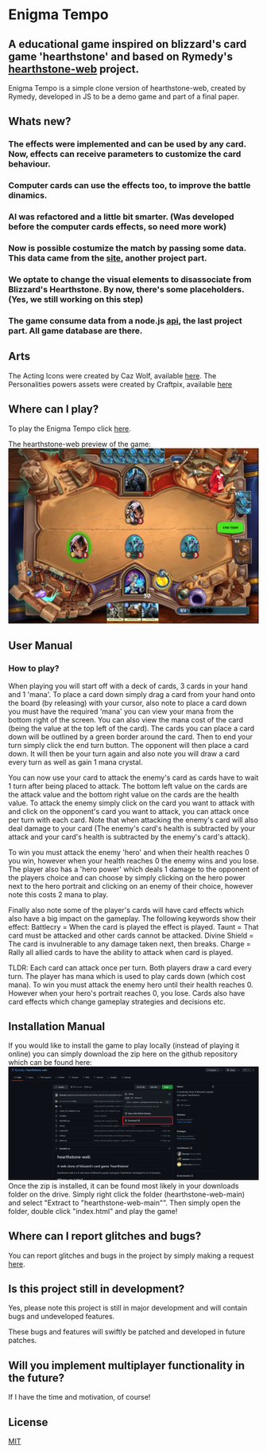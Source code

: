 # Enigma Tempo

## A educational game inspired on blizzard's card game 'hearthstone' and based on Rymedy's [hearthstone-web](https://rymedy.github.io/hearthstone-web/) project.

Enigma Tempo is a simple clone version of hearthstone-web, created by Rymedy, developed in JS to be a demo game and part of a final paper.

## Whats new?

### The effects were implemented and can be used by any card. Now, effects can receive parameters to customize the card behaviour.

### Computer cards can use the effects too, to improve the battle dinamics.

### AI was refactored and a little bit smarter. (Was developed before the computer cards effects, so need more work)

### Now is possible costumize the match by passing some data. This data came from the [site](https://github.com/daniellydsa/SiteEnigmaTempo), another project part.

### We optate to change the visual elements to disassociate from Blizzard's Hearthstone. By now, there's some placeholders. (Yes, we still working on this step)

### The game consume data from a node.js [api](https://github.com/RafaelZapata/api_enigma_tempo), the last project part. All game database are there.

## Arts

The Acting Icons were created by Caz Wolf, available [here](https://cazwolf.itch.io/).
The Personalities powers assets were created by Craftpix, available [here](https://craftpix.net)

## Where can I play?

To play the Enigma Tempo click [here](https://diogoasp.github.io/enigmaTempo/).

The hearthstone-web preview of the game:
![This image failed to load.](https://github.com/Rymedy/hearthstone-web/blob/master/src/images/gamepreview.PNG)

## User Manual

### How to play?

When playing you will start off with a deck of cards, 3 cards in your hand and 1 'mana'. To place a card down simply drag a card from your hand onto the board (by releasing) with your cursor, also note to place a card down you must have the required 'mana' you can view your mana from the bottom right of the screen. You can also view the mana cost of the card (being the value at the top left of the card). The cards you can place a card down will be outlined by a green border around the card. Then to end your turn simply click the end turn button. The opponent will then place a card down. It will then be your turn again and also note you will draw a card every turn as well as gain 1 mana crystal.

You can now use your card to attack the enemy's card as cards have to wait 1 turn after being placed to attack. The bottom left value on the cards are the attack value and the bottom right value on the cards are the health value. To attack the enemy simply click on the card you want to attack with and click on the opponent's card you want to attack, you can attack once per turn with each card. Note that when attacking the enemy's card will also deal damage to your card (The enemy's card's health is subtracted by your attack and your card's health is subtracted by the enemy's card's attack).

To win you must attack the enemy 'hero' and when their health reaches 0 you win, however when your health reaches 0 the enemy wins and you lose. The player also has a 'hero power' which deals 1 damage to the opponent of the players choice and can choose by simply clicking on the hero power next to the hero portrait and clicking on an enemy of their choice, however note this costs 2 mana to play.

Finally also note some of the player's cards will have card effects which also have a big impact on the gameplay. The following keywords show their effect:
Battlecry = When the card is played the effect is played.
Taunt = That card must be attacked and other cards cannot be attacked.
Divine Shield = The card is invulnerable to any damage taken next, then breaks.
Charge = Rally all allied cards to have the ability to attack when card is played.

TLDR: Each card can attack once per turn. Both players draw a card every turn. The player has mana which is used to play cards down (which cost mana). To win you must attack the enemy hero until their health reaches 0. However when your hero's portrait reaches 0, you lose. Cards also have card effects which change gameplay strategies and decisions etc.

## Installation Manual

If you would like to install the game to play locally (instead of playing it online) you can simply download the zip here on the github repository which can be found here:
![This image failed to load.](https://github.com/Rymedy/hearthstone-web/blob/master/src/images/installationmanualimg1.png)
Once the zip is installed, it can be found most likely in your downloads folder on the drive. Simply right click the folder (hearthstone-web-main) and select "Extract to "hearthstone-web-main\"". Then simply open the folder, double click "index.html" and play the game!

## Where can I report glitches and bugs?

You can report glitches and bugs in the project by simply making a request [here](https://github.com/Rymedy/hearthstone-web/issues).

## Is this project still in development?

Yes, please note this project is still in major development and will contain bugs and undeveloped features.

These bugs and features will swiftly be patched and developed in future patches.

## Will you implement multiplayer functionality in the future?

If I have the time and motivation, of course!

## License

[MIT](https://choosealicense.com/licenses/mit/)
